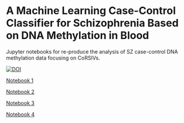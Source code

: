 # A Machine Learning Case-Control Classifier for Schizophrenia Based on DNA Methylation in Blood 

Jupyter notebooks for re-produce the analysis of SZ case-control DNA methylation data focusing on CoRSIVs.


[![DOI](https://zenodo.org/badge/306382683.svg)](https://zenodo.org/badge/latestdoi/306382683)


[Notebook 1](https://github.com/waterlandlab/CoRSIV-DNA-Methylation-Array/blob/main/Notebook1%20Exploratory%20analysis%20of%20blood-brain%20correlation%20in%20CoRSIVs.ipynb)

[Notebook 2](https://github.com/waterlandlab/CoRSIV-DNA-Methylation-Array/blob/main/Notebook%202%20Most%20informative%20variables%20in%20HM450K%20training%20dataset.ipynb)

[Notebook 3](https://github.com/waterlandlab/CoRSIV-DNA-Methylation-Array/blob/main/Notebook3%20Machine%20Learning%20Model%20Building%20Pipeline.ipynb)

[Notebook 4](https://github.com/waterlandlab/CoRSIV-DNA-Methylation-Array/blob/main/Notebook4%20Association%20between%20Risk%20Distance%20and%20antipsychotic%20use.ipynb)
